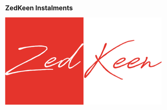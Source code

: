 ## ZedKeen Instalments

![Image](https://raw.githubusercontent.com/erpstudio/ZKI/main/docs/images/zk_logo.jpg)